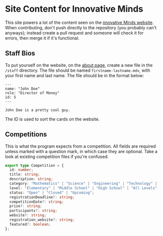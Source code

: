 # Site Content for Innovative Minds

This site powers a lot of the content seen on the [nnovative Minds website](https://www.innovativemindswa.org/). When contributing, don't push directly to the repository (you probably can't anyways); instead create a pull request and someone will check it for errors, then merge it if it's functional.

## Staff Bios

To put yourself on the website, on the [about page](https://www.innovativemindswa.org/about), create a new file in the `/staff` directory. The file should be named `firstname-lastname.mdx`, with your first name and last name. The file should be in the format below:

```mdx
---
name: "John Doe"
role: "Director of Money"
id: 5
---

John Doe is a pretty cool guy.
```

The ID is used to sort the cards on the website.

## Competitions

This is what the program expects from a competition. All fields are required unless marked with a question mark, in which case they are optional. Take a look at existing competition files if you're confused.

```ts
export type Competition = {
  id: number;
  title: string;
  description: string;
  category: "Mathematics" | "Science" | "Engineering" | "Technology" | "Other";
  level: "Elementary" | "Middle School" | "High School" | "All Levels";
  status: "Open" | "Closed" | "Upcoming";
  registrationDeadline?: string;
  competitionDate?: string;
  prize?: string;
  participants?: string;
  website?: string;
  registration_website?: string;
  featured?: boolean;
};
```
